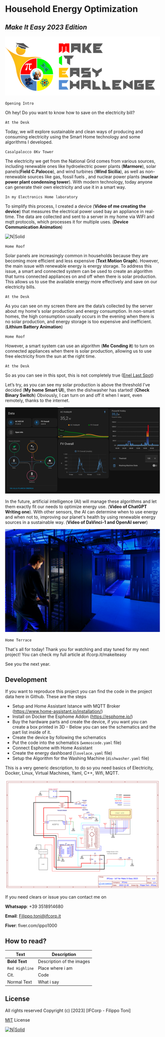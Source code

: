 
# Household Energy Optimization 

## _Make It Easy 2023 Edition_
[![N|Solid](https://github.com/ippo1000/MakeItEasy2023/blob/main/IMG/3.png?raw=true)](https://www.makeiteasychallenge.it/)

`Opening Intro`

Oh hey! Do you want to know how to save on the electricity bill?


`At the Desk`

Today, we will explore sustainable and clean ways of producing and consuming electricity using the Smart Home technology and some algorithms I developed.

`Casalpalocco 8Kv Tower`

The electricity we get from the National Grid comes from various sources, including renewable ones like hydroelectric power plants (**Marmore**), solar panels(**Field C.Palocco**), and wind turbines (**Wind Sicilia**), as well as non-renewable sources like gas, fossil fuels , and nuclear power plants (**nuclear power plant condensing tower**).
With modern technology, today anyone can generate their own electricity and use it in a smart way. 


`In my Electronics Home laboratory`

To simplify this process, I created a device (**Video of me creating the device**) that measures the electrical power used bay an appliance in real-time. The data are collected and sent to a server in my home via WIFI and mqtt protocols, which processes it for multiple uses. (**Device Communication Animation**)

![N|Solid](https://github.com/ippo1000/MakeItEasy2023/blob/main/IMG/1.gif?raw=true)

`Home Roof`

Solar panels are increasingly common in households because they are becoming more efficient and less expensive (**Text Motion Graph**). However, the main issue with renewable energy is energy storage.
To address this issue, a smart and connected system can be used to create an algorithm that turns connected appliances on and off when there is solar production. This allows us to use the available energy more effectively and save on our electricity bills.

`At the Desk`

As you can see on my screen there are the data’s collected by the server about my home's solar production and energy consumption. In non-smart homes, the high consumption usually occurs in the evening when there is no solar production, and energy storage is too expensive and inefficient. (**Lithium Battery Animation**) 

`Home Roof`

However, a smart system can use an algorithm (**Me Conding it**) to turn on connected appliances when there is solar production, allowing us to use free electricity from the sun at the right time. 

`At the Desk`

So as you can see in this spot, this is not completely true ([Enel Last Spot](https://www.youtube.com/watch?v=L0udZNkpgVE&list=PLLZyU9TzayOe90SZy9EU5G5uVcYI-2vww&index=19))

Let’s try, as you can see my solar production is above the threshold I’ve decided (**My home Smart UI**), then the dishwasher has started! (**Check Binary Switch**) Obviously, I can turn on and off it when I want, even remotely, thanks to the internet.

![N|Solid](https://github.com/ippo1000/MakeItEasy2023/blob/main/IMG/5.png?raw=true)

In the future, artificial intelligence (AI) will manage these algorithms and let them exactly fit our needs to optimize energy use. (**Video of ChatGPT Writing one**). With other sensors, the AI can determine when to use energy and when not to, improving our planet's health by using renewable energy sources in a sustainable way. (**Video of DaVinci-1 and OpenAI server**)

![N|Solid](https://raw.githubusercontent.com/ippo1000/MakeItEasy2023/main/IMG/IMG6.webp)

`Home Terrace `

That's all for today! Thank you for watching and stay tuned for my next project!
You can check my full article at ifcorp.it/makeiteasy

See you the next year. 

## Development 
If you want to reproduce this project you can find the code in the project data here in Github. 
These are the steps 

- Setup and Home Assistant Istance with MQTT Broker (https://www.home-assistant.io/installation/)
- Install on Docker the Esphome Addon (https://esphome.io/)
- Buy the hardware parts and create the device, if you want you can create a box printed in 3D - Below you can see the schematics and the part list inside of it.
- Create the device by following the schematics 
- Put the code into the schematics (`wemoscode.yaml` file)
- Connect Esphome with Home Assistant
- Create the energy dashboard (`lovelace.yaml` file)
- Setup the Algorithm for the Washing Machine (`dishwasher.yaml` file)

This is a very generic description, to do so you need basics of 
Electricity, Docker, Linux, Virtual Machines, Yaml, C++, Wifi, MQTT. 

![N|Solid](https://github.com/ippo1000/MakeItEasy2023/blob/main/IMG/4.png?raw=true)

If you need clears or issue you can contact me on

**Whatsapp**: +39 3518914680

**Email**: Filippo.toni@ifcorp.it

**Fiver**: fiver.com/ippo1000


## How to read? 

| Text | Description |
| ------ | ------ |
| **Bold Text** | Description of the images |
| `Red Highline` | Place where i am |
| Cit. | Code |
| Normal Text | What i say |

## License
All rights reserved
Copyright (c) [2023] [IFCorp - Filippo Toni]


[MIT](https://github.com/ippo1000/MakeItEasy2023/blob/main/LICENSE) License


[![N|Solid](https://i.ibb.co/kDcyNtD/Powered-By.png)](ifcorp.it)



